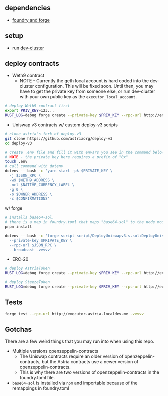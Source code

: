 ## dependencies

* [foundry and forge](https://github.com/foundry-rs/foundry)

## setup

* run [dev-cluster](https://github.com/astriaorg/dev-cluster)

## deploy contracts

* Weth9 contract
  * NOTE - Currently the geth local account is hard coded into the dev-cluster configuration. This will be fixed soon. Until then, you may have to get the private key from someone else, or run dev-cluster with your own public key as the `executor_local_account`.

```bash
# deploy Weth9 contract first
export PRIV_KEY=123...
RUST_LOG=debug forge create --private-key $PRIV_KEY --rpc-url http://executor.astria.localdev.me src/Weth9.sol:WETH9
```

* Uniswap v3 contracts
  w/ custom deploy-v3 scripts

```bash
# clone astria's fork of deploy-v3
git clone https://github.com/astriaorg/deploy-v3
cd deploy-v3

# create .env file and fill it with envars you see in the command below. you don't have to use dotenv, but it's convenient.
# NOTE - the private key here requires a prefix of "0x"
touch .env
# call command with dotenv
dotenv -- bash -c 'yarn start -pk $PRIVATE_KEY \
  -j $JSON_RPC \
  -w9 $WETH9_ADDRESS \
  -ncl $NATIVE_CURRENCY_LABEL \
  -g 0 \
  -o $OWNER_ADDRESS \
  -c $CONFIRMATIONS'
```

w/ forge

```bash
# installs base64-sol.
# there is a map in foundry.toml that maps "base64-sol" to the node module directory.
pnpm install

dotenv -- bash -c 'forge script script/DeployUniswapv3.s.sol:DeployUniswapV3 \
  --private-key $PRIVATE_KEY \
  --rpc-url $JSON_RPC \
  --broadcast -vvvvv'
```

* ERC-20

```bash
# deploy AstriaToken
RUST_LOG=debug forge create --private-key $PRIV_KEY --rpc-url http://executor.astria.localdev.me src/AstriaToken.sol:AstriaToken

# deploy SteezeToken
RUST_LOG=debug forge create --private-key $PRIV_KEY --rpc-url http://executor.astria.localdev.me src/SteezeToken.sol:SteezeToken
```

## Tests

```bash
forge test --rpc-url http://executor.astria.localdev.me -vvvvv
```

## Gotchas

There are a few weird things that you may run into when using this repo.

* Multiple versions openzeppelin-contracts
  * The Uniswap contracts require an older version of openzeppelin-contracts, but the Astria contracts use a newer version of openzeppelin-contracts.
  * This is why there are two versions of openzeppelin-contracts in the foundry.toml file.
* `base64-sol` is installed via `npm` and importable because of the remappings in foundry.toml
